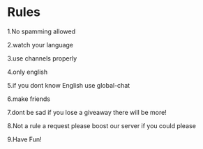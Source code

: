 # Rules
1.No spamming allowed

2.watch your language

3.use channels properly

4.only english

5.if you dont know English use global-chat

6.make friends 

7.dont be sad if you lose a giveaway there will be more!

8.Not a rule a request please boost our server if you could please

9.Have Fun!

